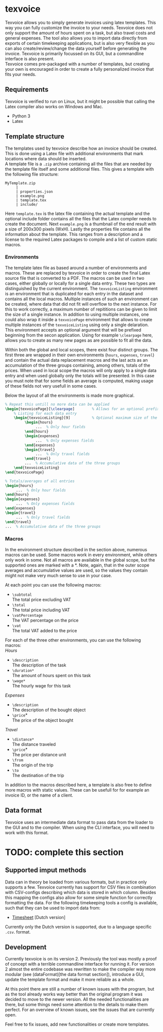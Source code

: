 # texvoice
Texvoice allows you to simply generate invoices using latex templates. This way you can fully customize the invoice to your needs. Texvoice does not only support the amount of hours spent on a task, but also travel costs and general expenses. The tool also allows you to import data directly from exports of certain timekeeping applications, but is also very flexible as you can also create/review/change the data yourself before generating the invoice. Texvoice is primarily focussed on its GUI, but a commandline interface is also present.  
Texvoice comes pre-packaged with a number of templates, but creating your own is encouraged in order to create a fully personalized invoice that fits your needs.

## Requirements
Texvoice is verified to run on Linux, but it might be possible that calling the Latex compiler also works on Windows and Mac.
- Python 3
- Latex

## Template structure
The templates used by texvoice describe how an invoice should be created. This is done using a Latex file with additional environments that mark locations where data should be inserted.  
A template file is a `.zip` archive containing all the files that are needed by the template file itself and some additional files. This gives a template with the following file structure:
```
MyTemplate.zip
     |
     | properties.json
     | example.png
     | template.tex
     | include/
```
Here `template.tex` is the latex file containing the actual template and the optional include folder contains all the files that the Latex compiler needs to create the document. Next `example.png` is a thumbnail of the end result with a size of 200x300 pixels (WxH). Lastly the properties file contains all the information about the template. This ranges from a description and a license to the required Latex packages to compile and a list of custom static macros.

### Environments
The template latex file as based around a number of environments and macros. These are replaced by texvoice in order to create the final Latex source file that is converted to a PDF. The macros can be used in two cases, either globally or locally for a single data entry. These two types are distinguished by the current environment. The `texvoiceListing` environment is an environment that is duplicated for each entry in the dataset and contains all the local macros. Multiple instances of such an environment can be created, where data that did not fit will overflow to the next instance. For this to work correctly, a maximum number of repititions can be given to limit the size of a single instance. In addition to using multiple instances, one could also wrap it inside a `texvoicePage` environment that allows to create multiple instances of the `texvoiceListing` using only a single delaration. This environment accepts an optional argument that will be prefixed beginning from the secon application. Using for example `\clearpage` here, allows you to create as many new pages as are possible to fit all the data.

Within both the global and local scopes, there exist four distinct groups. The first three are wrapped in their own environments (`hours`, `expenses`, `travel`) and contain the actual data replacement macros and the last acts as an accumulation of the three groups containing, among others, totals of the prices. When used in local scope the macros will only apply to a single data entry and when used globally only the totals will be presented. In this case you must note that for some fields an average is computed, making usage of these fields not very usefull in some cases.

Below the layout of all the environments is made more graphical.
``` Latex
% Repeat this untill no more data can be applied
\begin{texvoicePage}[\clearpage]        % Allows for an optional prefix
    % Listing for each data entry
    \begin{texvoiceListing}[9]          % Optional maximum size of the listing
         \begin{hours}
              ...  % Only hour fields 
         \end{hours}
         \begin{expenses}
              ...  % Only expenses fields
         \end{expenses}
         \begin{travel}
              ...  % Only travel fields
         \end{travel}
         ...  % Accumulative data of the three groups
    \end{texvoiceListing}
\end{texvoicePage}

% Totals/averages of all entries
\begin{hours}
     ...  % Only hour fields 
\end{hours}
\begin{expenses}
     ...  % Only expenses fields
\end{expenses}
\begin{travel}
     ...  % Only travel fields
\end{travel}
...  % Accumulative data of the three groups
```
### Macros
In the environment structure described in the section above, numerous macros can be used. Some macros work in every environment, while others only work in some. Not all macros are available in the global scope, but the supported ones are marked with a *. Note, again, that in the outer scope averages and accumulative values are used, so the values they contain might not make very much sense to use in your case.

At each point you can use the following macros:  
- `\subtotal`  
 The total price excluding VAT
- `\total`  
 The total price including VAT
- `\vatPercentage`  
 The VAT percentage on the price
- `\vat`  
 The total VAT added to the price

For each of the three other environments, you can use the following macros:  
_Hours_
- `\description`  
 The description of the task
- `\duration*`  
 The amount of hours spent on this task
- `\wage*`  
 The hourly wage for this task
 
_Expenses_
- `\description`  
 The description of the bought object
- `\price`*  
 The price of the object bought

_Travel_
- `\distance*`  
 The distance traveled
- `\price`*  
 The price per distance unit
- `\from`  
 The origin of the trip
- `\to`  
 The destination of the trip
 
In addition to the macros described here, a template is also free to define more macros with static values. These can be usefull for for example an invoice ID, or the name of a client.

## Data format
Texvoice uses an intermediate data format to pass data from the loader to the GUI and to the compiler. When using the CLI interface, you will need to work with this format. 

# TODO: complete this section

## Supported imput methods
Data can in theory be loaded from various formats, but in practice only supports a few. Texvoice currently has support for CSV files in combination with CSV-configs describing which data is stored in which column. Besides this mapping the configs also allow for some simple function for correctly formatting the data. For the following timekeeping tools a config is available, such that they can be used to import data from:  
- [Timesheet](https://play.google.com/store/apps/details?id=com.rauscha.apps.timesheet) [Dutch version]

Currently only the Dutch version is supported, due to a language specific `.csv`. format.

## Development
Currently texvoice is on its version 2. Previously the tool was mostly a proof of concept with a terrible commandline interface for running it. For version 2 almost the entire codebase was rewritten to make the compiler way more modular (see (dataFormat)[the data format section]), introduce a GUI, update the template format and make it more reliable as a whole.  

At this point there are still a number of known issues with the program, but as the tool already works way better than the original program it was decided to move to the newer version. All the needed functionalities are there, but some things need some attention to the details to make them perfect. For an overview of known issues, see the issues that are currently open.  

Feel free to fix issues, add new functionalities or create more templates.
